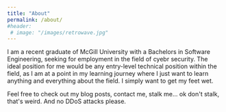 ```yaml
---
title: "About"
permalink: /about/
#header: 
 # image: "/images/retrowave.jpg"
---
```


I am a recent graduate of McGill University with a Bachelors in Software Engineering, seeking for employment in the field of cyebr security. The ideal position for me would be any entry-level technical position within the field, as I am at a point in my learning journey where I just want to learn anything and everything about the field. I simply want to get my feet wet.

Feel free to check out my blog posts, contact me, stalk me... ok don't stalk, that's weird. And no DDoS attacks please.